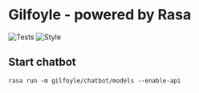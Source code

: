 # Gilfoyle - powered by Rasa

![Tests](https://github.com/barbel-thierry/gilfoyle-rasa/workflows/Tests/badge.svg)
![Style](https://github.com/barbel-thierry/gilfoyle-rasa/workflows/Style/badge.svg)

## Start chatbot

```shell
rasa run -m gilfoyle/chatbot/models --enable-api
```
